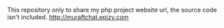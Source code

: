 This repository only to share my php project website url, the source code isn't included.
http://muraftchat.epizy.com
